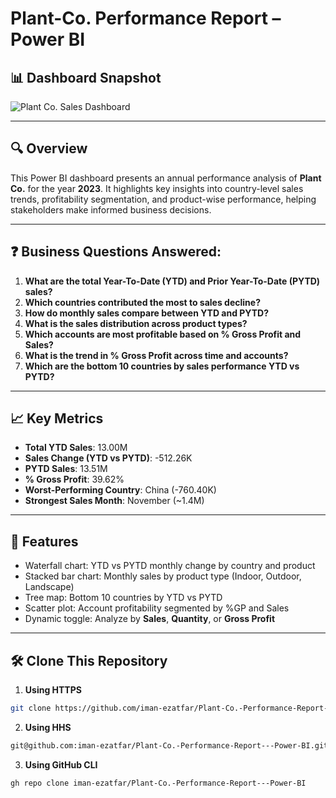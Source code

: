 # Plant-Co. Performance Report – Power BI

## 📊 Dashboard Snapshot
![Plant Co. Sales Dashboard](https://github.com/user-attachments/assets/b048bb22-a49a-4d7a-88d0-a8a964a3f61d)
  
---

## 🔍 Overview
This Power BI dashboard presents an annual performance analysis of **Plant Co.** for the year **2023**. It highlights key insights into country-level sales trends, profitability segmentation, and product-wise performance, helping stakeholders make informed business decisions.

---

## ❓ Business Questions Answered:
1. **What are the total Year-To-Date (YTD) and Prior Year-To-Date (PYTD) sales?**
2. **Which countries contributed the most to sales decline?**
3. **How do monthly sales compare between YTD and PYTD?**
4. **What is the sales distribution across product types?**
5. **Which accounts are most profitable based on % Gross Profit and Sales?**
6. **What is the trend in % Gross Profit across time and accounts?**
7. **Which are the bottom 10 countries by sales performance YTD vs PYTD?**

---

## 📈 Key Metrics
- **Total YTD Sales**: 13.00M  
- **Sales Change (YTD vs PYTD)**: -512.26K  
- **PYTD Sales**: 13.51M  
- **% Gross Profit**: 39.62%  
- **Worst-Performing Country**: China (-760.40K)  
- **Strongest Sales Month**: November (~1.4M)

---

## 🚀 Features
- Waterfall chart: YTD vs PYTD monthly change by country and product
- Stacked bar chart: Monthly sales by product type (Indoor, Outdoor, Landscape)
- Tree map: Bottom 10 countries by YTD vs PYTD
- Scatter plot: Account profitability segmented by %GP and Sales
- Dynamic toggle: Analyze by **Sales**, **Quantity**, or **Gross Profit**

---

## 🛠 Clone This Repository

1. **Using HTTPS**
```bash
git clone https://github.com/iman-ezatfar/Plant-Co.-Performance-Report---Power-BI.git
```

2. **Using HHS**
```bash
git@github.com:iman-ezatfar/Plant-Co.-Performance-Report---Power-BI.git

```
3. **Using GitHub CLI**
```bash
gh repo clone iman-ezatfar/Plant-Co.-Performance-Report---Power-BI

```
